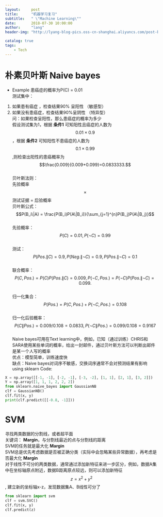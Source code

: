 ```yaml
---
layout:     post
title:      "机器学习复习"
subtitle:   " \"Machine Learning\""
date:       2018-07-30 10:00:00
author:     "lang"
header-img: "http://lyang-blog-pics.oss-cn-shanghai.aliyuncs.com/post-bg-2017/0330/170330.jpg"

catalog: true
tags:
    - Tech
---
```


# 朴素贝叶斯 Naive bayes

* Example
患癌症的概率为P(C) = 0.01  
测试集中：  
1. 如果患有癌症 ，检查结果90% 呈阳性 （敏感型）
2. 如果没有患癌症，检查结果90%呈阴性 （特异型）  
问：如果检查呈阳性，那么患癌症的概率为多少  
假设测试集为1，根据 **条件1** 可知阳性且癌症的人数为$$0.01\times{}0.9$$，根据 **条件2** 可知阳性不患癌症的人数为$$0.1\times0.99$$,则检查出阳性的患癌概率为$$\frac{0.009}{0.009+0.099}=0.0833333.$$  
贝叶斯法则：  
先验概率 $$\times$$ 测试证据 = 后验概率  
贝叶斯公式：  
$$P(B_i\|A) = \frac{P(B_i)P(A\|B_i)}{\sum_{j=1}^{n}P(B_j)P(A\|B_j)}$$  
先验概率：$$P(C) = 0.01, P(\neg{}C)=0.99$$  
测试：$$P(Pos.\|C) = 0.9, P(Neg.\|\neg{}C)=0.9, P(Pos.\|\neg{}C)=0.1$$  
联合概率：$$P(C,Pos.) = P(C)P(Pos.\|C) = 0.009, P(\neg{}C,Pos.)=P(\neg{}C)P(Pos.\|\neg{}C) = 0.099.$$  
归一化集合：$$P(Pos.) = P(C,Pos.)+P(\neg{}C,Pos.) = 0.108$$  
归一化后验概率：$$P(C\|Pos.) = 0.009/0.108 = 0.0833,  P(\neg{}C\|Pos.) = 0.099/0.108 = 0.9167$$  
Naive bayes可用在Text learning中，例如，已知（通过训练）CHRIS和SARA使用某些单词的概率，给出一封邮件，通过贝叶斯方法可以判断出邮件是某一个人写的概率  
优点：模型简单，训练速度快  
缺点：Naive bayes对词序不敏感，交换词序通常不会对预测结果有影响  
using sklearn Code: 
 
```python
X = np.array([[-1, -1], [-2, -1], [-3, -2], [1, 1], [2, 1], [3, 2]])
Y = np.array([1, 1, 1, 2, 2, 2])
from sklearn.naive_bayes import GaussianNB
clf = GaussianNB()
clf.fit(x, y)
print(clf.predict([[-0.8, -1]])) 
```

# SVM

寻找两类数据的分割线，或者超平面  
关键词： **Margin**，与分割线最近的点与分割线的距离  
SVM的任务就是最大化 **Margin**  
SVM总是优先考虑数据是否被正确分类（实际中会忽略某些异常数据），再考虑是否最大化 **Margin**  
对于线性不可分的两类数据，通常通过添加新特征来进一步区分，例如，数据A集中在坐标轴原点附近，数据B距离原点较远，则可以添加新特征$$z=x^2+y^2$$, 建立新的坐标轴x-z，发现数据集A、B线性可分了  

```python
from sklearn import svm
clf = svm.SVC()
clf.fit(x, y)
clf.predict(z)
```